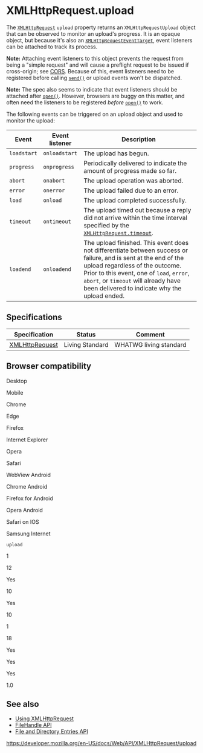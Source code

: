 XMLHttpRequest.upload
=====================

The [`XMLHttpRequest`](../xmlhttprequest) `upload` property returns an <span class="page-not-created">`XMLHttpRequestUpload`</span> object that can be observed to monitor an upload's progress. It is an opaque object, but because it's also an [`XMLHttpRequestEventTarget`](../xmlhttprequesteventtarget), event listeners can be attached to track its process.

**Note:** Attaching event listeners to this object prevents the request from being a "simple request" and will cause a preflight request to be issued if cross-origin; see [CORS](https://developer.mozilla.org/en-US/docs/Web/HTTP/CORS). Because of this, event listeners need to be registered before calling [`send()`](send) or upload events won't be dispatched.

**Note:** The spec also seems to indicate that event listeners should be attached after [`open()`](open). However, browsers are buggy on this matter, and often need the listeners to be registered *before* [`open()`](open) to work.

The following events can be triggered on an upload object and used to monitor the upload:

<table><thead><tr class="header"><th>Event</th><th>Event listener</th><th>Description</th></tr></thead><tbody><tr class="odd"><td><code>loadstart</code></td><td><span class="page-not-created"><code>onloadstart</code></span></td><td>The upload has begun.</td></tr><tr class="even"><td><code>progress</code></td><td><span class="page-not-created"><code>onprogress</code></span></td><td>Periodically delivered to indicate the amount of progress made so far.</td></tr><tr class="odd"><td><code>abort</code></td><td><span class="page-not-created"><code>onabort</code></span></td><td>The upload operation was aborted.</td></tr><tr class="even"><td><code>error</code></td><td><span class="page-not-created"><code>onerror</code></span></td><td>The upload failed due to an error.</td></tr><tr class="odd"><td><code>load</code></td><td><span class="page-not-created"><code>onload</code></span></td><td>The upload completed successfully.</td></tr><tr class="even"><td><code>timeout</code></td><td><span class="page-not-created"><code>ontimeout</code></span></td><td>The upload timed out because a reply did not arrive within the time interval specified by the <a href="timeout"><code>XMLHttpRequest.timeout</code></a>.</td></tr><tr class="odd"><td><code>loadend</code></td><td><span class="page-not-created"><code>onloadend</code></span></td><td>The upload finished. This event does not differentiate between success or failure, and is sent at the end of the upload regardless of the outcome. Prior to this event, one of <code>load</code>, <code>error</code>, <code>abort</code>, or <code>timeout</code> will already have been delivered to indicate why the upload ended.</td></tr></tbody></table>

Specifications
--------------

<table><thead><tr class="header"><th>Specification</th><th>Status</th><th>Comment</th></tr></thead><tbody><tr class="odd"><td><a href="https://xhr.spec.whatwg.org/#the-upload-attribute">XMLHttpRequest</a></td><td><span class="spec-living">Living Standard</span></td><td>WHATWG living standard</td></tr></tbody></table>

Browser compatibility
---------------------

Desktop

Mobile

Chrome

Edge

Firefox

Internet Explorer

Opera

Safari

WebView Android

Chrome Android

Firefox for Android

Opera Android

Safari on IOS

Samsung Internet

`upload`

1

12

Yes

10

Yes

10

1

18

Yes

Yes

Yes

1.0

See also
--------

-   [Using XMLHttpRequest](using_xmlhttprequest)
-   [FileHandle API](../file_handle_api)
-   [File and Directory Entries API](../file_and_directory_entries_api)

<a href="https://developer.mozilla.org/en-US/docs/Web/API/XMLHttpRequest/upload" class="_attribution-link">https://developer.mozilla.org/en-US/docs/Web/API/XMLHttpRequest/upload</a>
